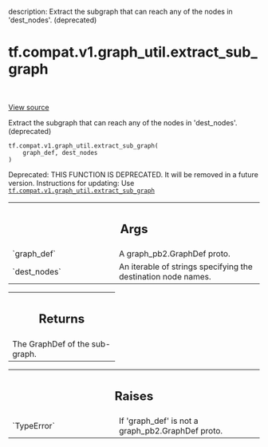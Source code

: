 description: Extract the subgraph that can reach any of the nodes in 'dest_nodes'. (deprecated)

<div itemscope itemtype="http://developers.google.com/ReferenceObject">
<meta itemprop="name" content="tf.compat.v1.graph_util.extract_sub_graph" />
<meta itemprop="path" content="Stable" />
</div>

# tf.compat.v1.graph_util.extract_sub_graph

<!-- Insert buttons and diff -->

<table class="tfo-notebook-buttons tfo-api nocontent" align="left">

</table>

<a target="_blank" class="external" href="/code/stable/tensorflow/python/framework/graph_util_impl.py">View source</a>



Extract the subgraph that can reach any of the nodes in 'dest_nodes'. (deprecated)

<pre class="devsite-click-to-copy prettyprint lang-py tfo-signature-link">
<code>tf.compat.v1.graph_util.extract_sub_graph(
    graph_def, dest_nodes
)
</code></pre>



<!-- Placeholder for "Used in" -->

Deprecated: THIS FUNCTION IS DEPRECATED. It will be removed in a future version.
Instructions for updating:
Use <a href="../../../../tf/compat/v1/graph_util/extract_sub_graph.md"><code>tf.compat.v1.graph_util.extract_sub_graph</code></a>

<!-- Tabular view -->
 <table class="responsive fixed orange">
<colgroup><col width="214px"><col></colgroup>
<tr><th colspan="2"><h2 class="add-link">Args</h2></th></tr>

<tr>
<td>
`graph_def`
</td>
<td>
A graph_pb2.GraphDef proto.
</td>
</tr><tr>
<td>
`dest_nodes`
</td>
<td>
An iterable of strings specifying the destination node names.
</td>
</tr>
</table>



<!-- Tabular view -->
 <table class="responsive fixed orange">
<colgroup><col width="214px"><col></colgroup>
<tr><th colspan="2"><h2 class="add-link">Returns</h2></th></tr>
<tr class="alt">
<td colspan="2">
The GraphDef of the sub-graph.
</td>
</tr>

</table>



<!-- Tabular view -->
 <table class="responsive fixed orange">
<colgroup><col width="214px"><col></colgroup>
<tr><th colspan="2"><h2 class="add-link">Raises</h2></th></tr>

<tr>
<td>
`TypeError`
</td>
<td>
If 'graph_def' is not a graph_pb2.GraphDef proto.
</td>
</tr>
</table>

